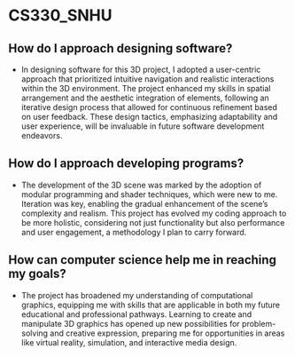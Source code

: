 # CS330_SNHU
## How do I approach designing software?
* In designing software for this 3D project, I adopted a user-centric approach that prioritized intuitive navigation and realistic interactions within the 3D environment. The project enhanced my skills in spatial arrangement and the aesthetic integration of elements, following an iterative design process that allowed for continuous refinement based on user feedback. These design tactics, emphasizing adaptability and user experience, will be invaluable in future software development endeavors.
## How do I approach developing programs?
* The development of the 3D scene was marked by the adoption of modular programming and shader techniques, which were new to me. Iteration was key, enabling the gradual enhancement of the scene’s complexity and realism. This project has evolved my coding approach to be more holistic, considering not just functionality but also performance and user engagement, a methodology I plan to carry forward.
## How can computer science help me in reaching my goals?
* The project has broadened my understanding of computational graphics, equipping me with skills that are applicable in both my future educational and professional pathways. Learning to create and manipulate 3D graphics has opened up new possibilities for problem-solving and creative expression, preparing me for opportunities in areas like virtual reality, simulation, and interactive media design.
